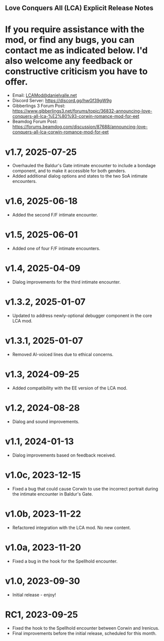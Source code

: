 ## Love Conquers All (LCA) Explicit Release Notes

# If you require assistance with the mod, or find any bugs, you can contact me as indicated below. I'd also welcome any feedback or constructive criticism you have to offer.
* Email: LCAMod@danielvalle.net
* Discord Server: https://discord.gg/hwGf39gW9g
* Gibberlings 3 Forum Post: https://www.gibberlings3.net/forums/topic/36832-announcing-love-conquers-all-lca-%E2%80%93-corwin-romance-mod-for-eet
* Beamdog Forum Post: https://forums.beamdog.com/discussion/87688/announcing-love-conquers-all-lca-corwin-romance-mod-for-eet

# v1.7, 2025-07-25
* Overhauled the Baldur's Gate intimate encounter to include a bondage component, and to make it accessible for both genders.
* Added additional dialog options and states to the two SoA intimate encounters.

# v1.6, 2025-06-18
* Added the second F/F intimate encounter.

# v1.5, 2025-06-01
* Added one of four F/F intimate encounters.

# v1.4, 2025-04-09
* Dialog improvements for the third intimate encounter.

# v1.3.2, 2025-01-07
* Updated to address newly-optional debugger component in the core LCA mod.

# v1.3.1, 2025-01-07
* Removed AI-voiced lines due to ethical concerns.

# v1.3, 2024-09-25
* Added compatibility with the EE version of the LCA mod.

# v1.2, 2024-08-28
* Dialog and sound improvements.

# v1.1, 2024-01-13
* Dialog improvements based on feedback received.

# v1.0c, 2023-12-15
* Fixed a bug that could cause Corwin to use the incorrect portrait during the intimate encounter in Baldur's Gate.

# v1.0b, 2023-11-22
* Refactored integration with the LCA mod. No new content.

# v1.0a, 2023-11-20
* Fixed a bug in the hook for the Spellhold encounter.

# v1.0, 2023-09-30
* Initial release - enjoy!

# RC1, 2023-09-25
* Fixed the hook to the Spellhold encounter between Corwin and Irenicus.
* Final improvements before the initial release, scheduled for this month.
